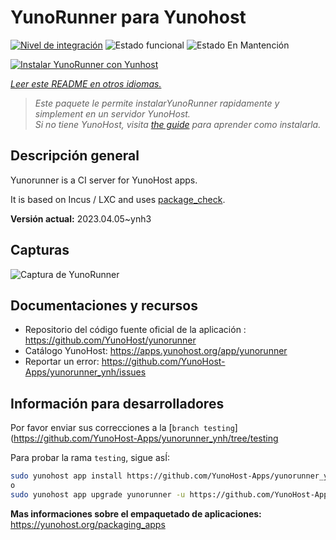 <!--
Este archivo README esta generado automaticamente<https://github.com/YunoHost/apps/tree/master/tools/readme_generator>
No se debe editar a mano.
-->

# YunoRunner para Yunohost

[![Nivel de integración](https://dash.yunohost.org/integration/yunorunner.svg)](https://ci-apps.yunohost.org/ci/apps/yunorunner/) ![Estado funcional](https://ci-apps.yunohost.org/ci/badges/yunorunner.status.svg) ![Estado En Mantención](https://ci-apps.yunohost.org/ci/badges/yunorunner.maintain.svg)

[![Instalar YunoRunner con Yunhost](https://install-app.yunohost.org/install-with-yunohost.svg)](https://install-app.yunohost.org/?app=yunorunner)

*[Leer este README en otros idiomas.](./ALL_README.md)*

> *Este paquete le permite instalarYunoRunner rapidamente y simplement en un servidor YunoHost.*  
> *Si no tiene YunoHost, visita [the guide](https://yunohost.org/install) para aprender como instalarla.*

## Descripción general

Yunorunner is a CI server for YunoHost apps.

It is based on Incus / LXC and uses [package_check](https://github.com/YunoHost/package_check).


**Versión actual:** 2023.04.05~ynh3

## Capturas

![Captura de YunoRunner](./doc/screenshots/screenshot.png)

## Documentaciones y recursos

- Repositorio del código fuente oficial de la aplicación : <https://github.com/YunoHost/yunorunner>
- Catálogo YunoHost: <https://apps.yunohost.org/app/yunorunner>
- Reportar un error: <https://github.com/YunoHost-Apps/yunorunner_ynh/issues>

## Información para desarrolladores

Por favor enviar sus correcciones a la [`branch testing`](https://github.com/YunoHost-Apps/yunorunner_ynh/tree/testing

Para probar la rama `testing`, sigue asÍ:

```bash
sudo yunohost app install https://github.com/YunoHost-Apps/yunorunner_ynh/tree/testing --debug
o
sudo yunohost app upgrade yunorunner -u https://github.com/YunoHost-Apps/yunorunner_ynh/tree/testing --debug
```

**Mas informaciones sobre el empaquetado de aplicaciones:** <https://yunohost.org/packaging_apps>
